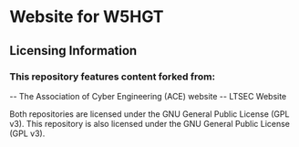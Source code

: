 # Website for W5HGT
## Licensing Information
### This repository features content forked from:
-- The Association of Cyber Engineering (ACE) website
-- LTSEC Website

Both repositories are licensed under the GNU General Public License (GPL v3).
This repository is also licensed under the GNU General Public License (GPL v3).